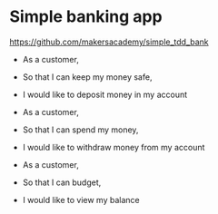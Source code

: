 # Simple banking app

https://github.com/makersacademy/simple_tdd_bank

- As a customer,
- So that I can keep my money safe,
- I would like to deposit money in my account

- As a customer,
- So that I can spend my money,
- I would like to withdraw money from my account

- As a customer,
- So that I can budget,
- I would like to view my balance
